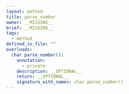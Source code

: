 ```yaml
---
layout: method
title: parse_number
owner: __MISSING__
brief: __MISSING__
tags:
  - method
defined_in_file: ""
overloads:
  char parse_number():
    annotation:
      - private
    description: __OPTIONAL__
    return: __OPTIONAL__
    signature_with_names: char parse_number()
---
```

